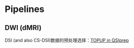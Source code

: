# Pipelines

## DWI (dMRI)

DSI (and also CS-DSI)数据的预处理选择：[TOPUP in QSIprep](https://neurostars.org/t/topup-in-qsiprep/20558/6)